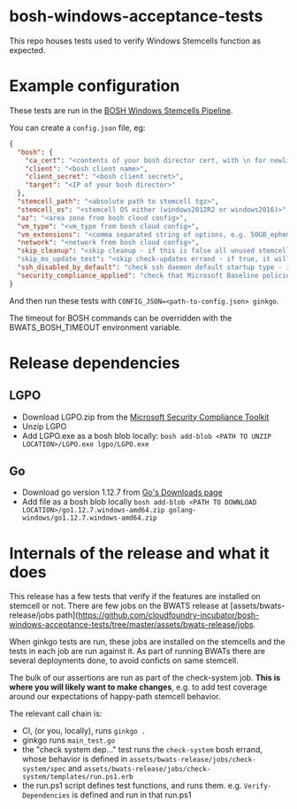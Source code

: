 # bosh-windows-acceptance-tests

This repo houses tests used to verify Windows Stemcells function as expected.

# Example configuration


These tests are run in the [BOSH Windows Stemcells Pipeline](https://bosh-windows.ci.cf-app.com/).

You can create a `config.json` file, eg:

```json
{
  "bosh": {
    "ca_cert": "<contents of your bosh director cert, with \n for newlines>",
    "client": "<bosh client name>",
    "client_secret": "<bosh client secret>",
    "target": "<IP of your bosh director>"
  },
  "stemcell_path": "<absolute path to stemcell tgz>",
  "stemcell_os": "<stemcell OS either (windows2012R2 or windows2016)>",
  "az": "<area zone from bosh cloud config>",
  "vm_type": "<vm_type from bosh cloud config>",
  "vm_extensions": "<comma separated string of options, e.g. 50GB_ephemeral_disk>",
  "network": "<network from bosh cloud config>",
  "skip_cleanup": "<skip cleanup - if this is false all unused stemcells are deleted>"
  "skip_ms_update_test": "<skip check-updates errand - if true, it will not test that all Windows updates are installed>",
  "ssh_disabled_by_default": "check ssh daemon default startup type - if true then it checks that the startup type is DISABLED. If false or missing, checks startup type is AUTOMATIC",
  "security_compliance_applied": "check that Microsoft Baseline policies have been applied"
}
```

And then run these tests with `CONFIG_JSON=<path-to-config.json> ginkgo`.

The timeout for BOSH commands can be overridden with the BWATS_BOSH_TIMEOUT environment variable.

# Release dependencies

## LGPO

- Download LGPO.zip from the [Microsoft Security Compliance Toolkit](https://www.microsoft.com/en-us/download/details.aspx?id=55319)
- Unzip LGPO
- Add LGPO.exe as a bosh blob locally: `bosh add-blob <PATH TO UNZIP LOCATION>/LGPO.exe lgpo/LGPO.exe`

## Go

- Download go version 1.12.7 from [Go's Downloads page](https://dl.google.com/go/go1.12.7.windows-amd64.zip)
- Add file as a bosh blob locally `bosh add-blob <PATH TO DOWNLOAD LOCATION>/go1.12.7.windows-amd64.zip golang-windows/go1.12.7.windows-amd64.zip`


# Internals of the release and what it does
This release has a few tests that verify if the features are installed on stemcell or not. There are few jobs on the BWATS release at [assets/bwats-release/jobs path](https://github.com/cloudfoundry-incubator/bosh-windows-acceptance-tests/tree/master/assets/bwats-release/jobs.

When ginkgo tests are run, these jobs are installed on the stemcells and the tests in each job are run against it. As part of running BWATs there are several deployments done, to avoid conficts on same stemcell. 

The bulk of our assertions are run as part of the check-system job.
**This is where you will likely want to make changes**, e.g. to add test coverage around our expectations of happy-path stemcell behavior.

The relevant call chain is:
- CI, (or you, locally), runs `ginkgo .`
- ginkgo runs `main_test.go`
- the "check system dep..." test runs the `check-system` bosh errand, whose behavior is defined in `assets/bwats-release/jobs/check-system/spec` and `assets/bwats-release/jobs/check-system/templates/run.ps1.erb`
- the run.ps1 script defines test functions, and runs them. e.g. `Verify-Dependencies` is defined and run in that run.ps1

